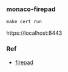 ### monaco-firepad

    make cert run

https://localhost:8443


### Ref

* [firepad](https://firepad.io)